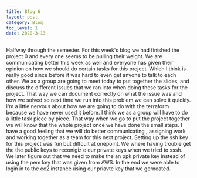 ```yaml
---
title: Blog 6
layout: post
category: Blog
toc_level: 1
date: 2020-3-13
---
```


Halfway through the semester. For this week's blog we had finished the project 0 and every one seems to be pulling their weight. We are communicating better this week as well and everyone  has given their opinion on how we should do certain tasks for this project. Which I think is really good since before it was hard to even get  anyone to talk to each other. We as a group are going to meet today to put together the slides, and discuss the different issues that we ran into when doing these tasks for the project. That way we can document correctly on what the issue was and how we  solved so next time we run into this problem we can solve it quickly. I'm a little nervous about how we are going to do with the terraform because we have never used it before. I think we as a group will have to do a little task piece by piece. That way when we go to put the project together we will know that the whole project once we have done the small steps. I have a good feeling that we will do better communicating , assigning work and working together as a team for this next project. Setting up the ssh key for this project was fun but diffcult at  onepoint. We where having trouble  get the the public keys to reconigiz e our private keys when we tried to sssh. We later figure out that we need to make the an ppk private key instead of using the pem key that was given from AWS. In the end we were able to login in to the ec2 instance using our priavte key that  we gerneated.
